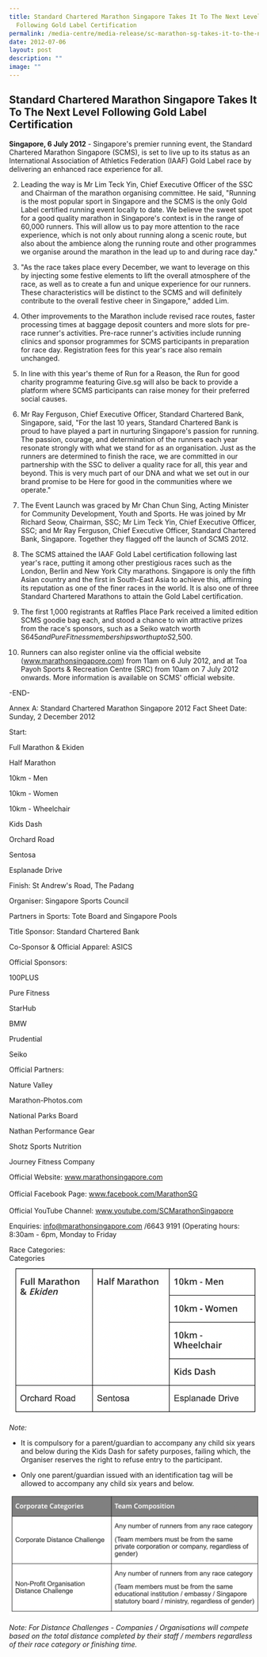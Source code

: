 ```yaml
---
title: Standard Chartered Marathon Singapore Takes It To The Next Level
  Following Gold Label Certification
permalink: /media-centre/media-release/sc-marathon-sg-takes-it-to-the-next-level-following-gold-label-cert/
date: 2012-07-06
layout: post
description: ""
image: ""
---
```

## **Standard Chartered Marathon Singapore Takes It To The Next Level Following Gold Label Certification**

**Singapore, 6 July 2012** - Singapore's premier running event, the Standard Chartered Marathon Singapore (SCMS), is set to live up to its status as an International Association of Athletics Federation (IAAF) Gold Label race by delivering an enhanced race experience for all.

2. Leading the way is Mr Lim Teck Yin, Chief Executive Officer of the SSC and Chairman of the marathon organising committee. He said, "Running is the most popular sport in Singapore and the SCMS is the only Gold Label certified running event locally to date. We believe the sweet spot for a good quality marathon in Singapore's context is in the range of 60,000 runners. This will allow us to pay more attention to the race experience, which is not only about running along a scenic route, but also about the ambience along the running route and other programmes we organise around the marathon in the lead up to and during race day."

3. "As the race takes place every December, we want to leverage on this by injecting some festive elements to lift the overall atmosphere of the race, as well as to create a fun and unique experience for our runners. These characteristics will be distinct to the SCMS and will definitely contribute to the overall festive cheer in Singapore," added Lim.

4. Other improvements to the Marathon include revised race routes, faster processing times at baggage deposit counters and more slots for pre-race runner's activities. Pre-race runner's activities include running clinics and sponsor programmes for SCMS participants in preparation for race day. Registration fees for this year's race also remain unchanged.

5. In line with this year's theme of Run for a Reason, the Run for good charity programme featuring Give.sg will also be back to provide a platform where SCMS participants can raise money for their preferred social causes.

6. Mr Ray Ferguson, Chief Executive Officer, Standard Chartered Bank, Singapore, said, "For the last 10 years, Standard Chartered Bank is proud to have played a part in nurturing Singapore's passion for running. The passion, courage, and determination of the runners each year resonate strongly with what we stand for as an organisation. Just as the runners are determined to finish the race, we are committed in our partnership with the SSC to deliver a quality race for all, this year and beyond. This is very much part of our DNA and what we set out in our brand promise to be Here for good in the communities where we operate."

7. The Event Launch was graced by Mr Chan Chun Sing, Acting Minister for Community Development, Youth and Sports. He was joined by Mr Richard Seow, Chairman, SSC; Mr Lim Teck Yin, Chief Executive Officer, SSC; and Mr Ray Ferguson, Chief Executive Officer, Standard Chartered Bank, Singapore. Together they flagged off the launch of SCMS 2012.

8.  The SCMS attained the IAAF Gold Label certification following last year's race, putting it among other prestigious races such as the London, Berlin and New York City marathons. Singapore is only the fifth Asian country and the first in South-East Asia to achieve this, affirming its reputation as one of the finer races in the world. It is also one of three Standard Chartered Marathons to attain the Gold Label certification.

9. The first 1,000 registrants at Raffles Place Park received a limited edition SCMS goodie bag each, and stood a chance to win attractive prizes from the race's sponsors, such as a Seiko watch worth S$645 and Pure Fitness memberships worth up to S$2,500.

10. Runners can also register online via the official website (www.marathonsingapore.com) from 11am on 6 July 2012, and at Toa Payoh Sports & Recreation Centre (SRC) from 10am on 7 July 2012 onwards. More information is available on SCMS' official website.

-END-

Annex A: Standard Chartered Marathon Singapore 2012 Fact Sheet
Date: Sunday, 2 December 2012

Start:                               

Full Marathon & Ekiden

Half Marathon

10km - Men

10km - Women

10km - Wheelchair

Kids Dash

Orchard Road

Sentosa

Esplanade Drive

 

 

 

 

 

 

 

 Finish: St Andrew's Road, The Padang

 Organiser: Singapore Sports Council

 Partners in Sports: Tote Board and Singapore Pools

 Title Sponsor: Standard Chartered Bank

 Co-Sponsor & Official Apparel: ASICS

 Official Sponsors:

100PLUS

Pure Fitness

StarHub

BMW

Prudential

Seiko

 Official Partners:                 

Nature Valley

Marathon-Photos.com

National Parks Board

Nathan Performance Gear

Shotz Sports Nutrition

Journey Fitness Company

Official Website: www.marathonsingapore.com  
<br>
Official Facebook Page: www.facebook.com/MarathonSG  
<br>
Official YouTube Channel: www.youtube.com/SCMarathonSingapore  

Enquiries: info@marathonsingapore.com /6643 9191 (Operating hours: 8:30am - 6pm, Monday to Friday

Race Categories:
<br>Categories
![](/images/Media%20Centre/Media%20Release/2012/Jul/Annex%20A-%20Standard%20Chartered%20Marathon%20Singapore%202012%20Fact%20Sheet.png)

*Note:*
*    It is compulsory for a parent/guardian to accompany any child six years and below during the Kids Dash for safety purposes, failing which, the Organiser reserves the right to refuse entry to the participant.

*    Only one parent/guardian issued with an identification tag will be allowed to accompany any child six years and below.

![](/images/Media%20Centre/Media%20Release/2012/Jul/SC%20Marathon%20SG%20Takes%20It%20To%20The%20Next%20Level%20Following%20Gold%20Label%20CertificationIMAGE2.png)

*Note: For Distance Challenges - Companies / Organisations will compete based on the total distance completed by their staff / members regardless of their race category or finishing time.*